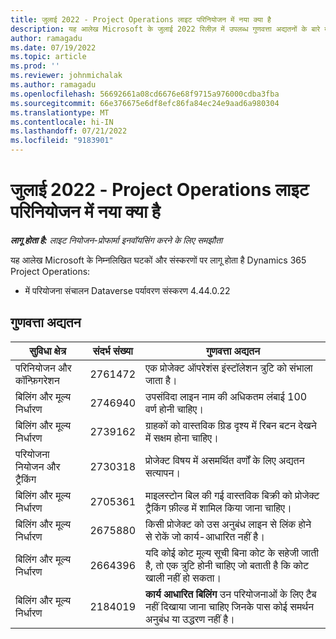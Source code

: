 ```yaml
---
title: जुलाई 2022 - Project Operations लाइट परिनियोजन में नया क्या है
description: यह आलेख Microsoft के जुलाई 2022 रिलीज़ में उपलब्ध गुणवत्ता अद्यतनों के बारे में जानकारी प्रदान करता है Dynamics 365 Project Operations लाइट परिनियोजन।
author: ramagadu
ms.date: 07/19/2022
ms.topic: article
ms.prod: ''
ms.reviewer: johnmichalak
ms.author: ramagadu
ms.openlocfilehash: 56692661a08cd6676e68f9715a976000cdba3fba
ms.sourcegitcommit: 66e376675e6df8efc86fa84ec24e9aad6a980304
ms.translationtype: MT
ms.contentlocale: hi-IN
ms.lasthandoff: 07/21/2022
ms.locfileid: "9183901"
---
```

# <a name="whats-new-july-2022---project-operations-lite-deployment"></a>जुलाई 2022 - Project Operations लाइट परिनियोजन में नया क्या है

_**लागू होता है:** लाइट नियोजन-प्रोफार्मा इनवॉयसिंग करने के लिए समझौता_

यह आलेख Microsoft के निम्नलिखित घटकों और संस्करणों पर लागू होता है Dynamics 365 Project Operations:

- में परियोजना संचालन Dataverse पर्यावरण संस्करण 4.44.0.22

## <a name="quality-updates"></a>गुणवत्ता अद्यतन

| सुविधा क्षेत्र | संदर्भ संख्या | गुणवत्ता अद्यतन |
| --- | --- | --- |
| परिनियोजन और कॉन्फ़िगरेशन | 2761472 | एक प्रोजेक्ट ऑपरेशंस इंस्टॉलेशन त्रुटि को संभाला जाता है। |
| बिलिंग और मूल्य निर्धारण | 2746940 | उपसंविदा लाइन नाम की अधिकतम लंबाई 100 वर्ण होनी चाहिए। |
| बिलिंग और मूल्य निर्धारण | 2739162 | ग्राहकों को वास्तविक ग्रिड दृश्य में रिबन बटन देखने में सक्षम होना चाहिए। |
| परियोजना नियोजन और ट्रैकिंग | 2730318 | प्रोजेक्ट विषय में असमर्थित वर्णों के लिए अद्यतन सत्यापन। |
| बिलिंग और मूल्य निर्धारण | 2705361 | माइलस्टोन बिल की गई वास्तविक बिक्री को प्रोजेक्ट ट्रैकिंग फ़ील्ड में शामिल किया जाना चाहिए। |
| बिलिंग और मूल्य निर्धारण | 2675880 | किसी प्रोजेक्ट को उस अनुबंध लाइन से लिंक होने से रोकें जो कार्य-आधारित नहीं है। |
| बिलिंग और मूल्य निर्धारण | 2664396 | यदि कोई कोट मूल्य सूची बिना कोट के सहेजी जाती है, तो एक त्रुटि होनी चाहिए जो बताती है कि कोट खाली नहीं हो सकता। |
| बिलिंग और मूल्य निर्धारण | 2184019 | **कार्य आधारित बिलिंग** उन परियोजनाओं के लिए टैब नहीं दिखाया जाना चाहिए जिनके पास कोई समर्थन अनुबंध या उद्धरण नहीं है। |
